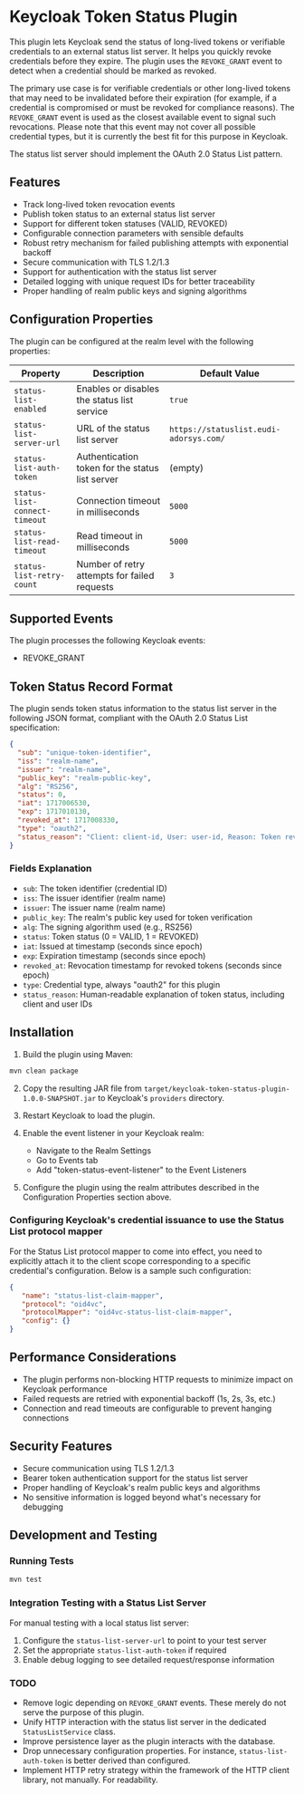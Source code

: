 # Keycloak Token Status Plugin

This plugin lets Keycloak send the status of long-lived tokens or verifiable credentials to an external status list server. It helps you quickly revoke credentials before they expire. The plugin uses the `REVOKE_GRANT` event to detect when a credential should be marked as revoked.

The primary use case is for verifiable credentials or other long-lived tokens that may need to be invalidated before their expiration (for example, if a credential is compromised or must be revoked for compliance reasons). The `REVOKE_GRANT` event is used as the closest available event to signal such revocations. Please note that this event may not cover all possible credential types, but it is currently the best fit for this purpose in Keycloak.

The status list server should implement the OAuth 2.0 Status List pattern.

## Features

- Track long-lived token revocation events
- Publish token status to an external status list server
- Support for different token statuses (VALID, REVOKED)
- Configurable connection parameters with sensible defaults
- Robust retry mechanism for failed publishing attempts with exponential backoff
- Secure communication with TLS 1.2/1.3
- Support for authentication with the status list server
- Detailed logging with unique request IDs for better traceability
- Proper handling of realm public keys and signing algorithms

## Configuration Properties

The plugin can be configured at the realm level with the following properties:

| Property | Description | Default Value |
|----------|-------------|---------------|
| `status-list-enabled` | Enables or disables the status list service | `true` |
| `status-list-server-url` | URL of the status list server | `https://statuslist.eudi-adorsys.com/` |
| `status-list-auth-token` | Authentication token for the status list server | (empty) |
| `status-list-connect-timeout` | Connection timeout in milliseconds | `5000` |
| `status-list-read-timeout` | Read timeout in milliseconds | `5000` |
| `status-list-retry-count` | Number of retry attempts for failed requests | `3` |

## Supported Events

The plugin processes the following Keycloak events:

- REVOKE_GRANT

## Token Status Record Format

The plugin sends token status information to the status list server in the following JSON format, compliant with the OAuth 2.0 Status List specification:

```json
{
  "sub": "unique-token-identifier",
  "iss": "realm-name",
  "issuer": "realm-name",
  "public_key": "realm-public-key",
  "alg": "RS256",
  "status": 0,
  "iat": 1717006530,
  "exp": 1717010130,
  "revoked_at": 1717008330,
  "type": "oauth2",
  "status_reason": "Client: client-id, User: user-id, Reason: Token revoked"
}
```

### Fields Explanation

- `sub`: The token identifier (credential ID)
- `iss`: The issuer identifier (realm name)
- `issuer`: The issuer name (realm name)
- `public_key`: The realm's public key used for token verification
- `alg`: The signing algorithm used (e.g., RS256)
- `status`: Token status (0 = VALID, 1 = REVOKED)
- `iat`: Issued at timestamp (seconds since epoch)
- `exp`: Expiration timestamp (seconds since epoch)
- `revoked_at`: Revocation timestamp for revoked tokens (seconds since epoch)
- `type`: Credential type, always "oauth2" for this plugin
- `status_reason`: Human-readable explanation of token status, including client and user IDs

## Installation

1. Build the plugin using Maven:

```bash
mvn clean package
```

2. Copy the resulting JAR file from `target/keycloak-token-status-plugin-1.0.0-SNAPSHOT.jar` to Keycloak's `providers` directory.

3. Restart Keycloak to load the plugin.

4. Enable the event listener in your Keycloak realm:
   - Navigate to the Realm Settings
   - Go to Events tab
   - Add "token-status-event-listener" to the Event Listeners

5. Configure the plugin using the realm attributes described in the Configuration Properties section above.

### Configuring Keycloak's credential issuance to use the Status List protocol mapper

For the Status List protocol mapper to come into effect, you need to explicitly attach it to the client scope
corresponding to a specific credential's configuration. Below is a sample such configuration:

```json
{
   "name": "status-list-claim-mapper",
   "protocol": "oid4vc",
   "protocolMapper": "oid4vc-status-list-claim-mapper",
   "config": {}
}
```

## Performance Considerations

- The plugin performs non-blocking HTTP requests to minimize impact on Keycloak performance
- Failed requests are retried with exponential backoff (1s, 2s, 3s, etc.)
- Connection and read timeouts are configurable to prevent hanging connections

## Security Features

- Secure communication using TLS 1.2/1.3
- Bearer token authentication support for the status list server
- Proper handling of Keycloak's realm public keys and algorithms
- No sensitive information is logged beyond what's necessary for debugging

## Development and Testing

### Running Tests

```bash
mvn test
```

### Integration Testing with a Status List Server

For manual testing with a local status list server:

1. Configure the `status-list-server-url` to point to your test server
2. Set the appropriate `status-list-auth-token` if required
3. Enable debug logging to see detailed request/response information

### TODO

- Remove logic depending on `REVOKE_GRANT` events. These merely do not serve the purpose of this plugin.
- Unify HTTP interaction with the status list server in the dedicated `StatusListService` class.
- Improve persistence layer as the plugin interacts with the database.
- Drop unnecessary configuration properties. For instance, `status-list-auth-token` is better derived than configured.
- Implement HTTP retry strategy within the framework of the HTTP client library, not manually. For readability.
